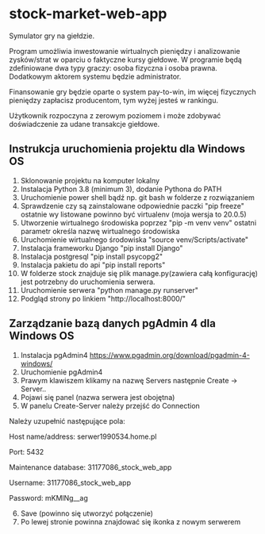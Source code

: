 # stock-market-web-app
Symulator gry na giełdzie.

Program umożliwia inwestowanie wirtualnych pieniędzy i analizowanie zysków/strat w oparciu o faktyczne kursy giełdowe.
W programie będą zdefiniowane dwa typy graczy: osoba fizyczna i osoba prawna. Dodatkowym aktorem systemu będzie administrator.

Finansowanie gry będzie oparte o system pay-to-win, im więcej fizycznych pieniędzy zapłacisz producentom, tym wyżej jesteś w rankingu.

Użytkownik rozpoczyna z zerowym poziomem i może zdobywać doświadczenie za udane transakcje giełdowe.

Instrukcja uruchomienia projektu dla Windows OS
------------------

1. Sklonowanie projektu na komputer lokalny
2. Instalacja Python 3.8 (minimum 3), dodanie Pythona do PATH
2. Uruchomienie power shell bądź np. git bash w folderze z rozwiązaniem
3. Sprawdzenie czy są zainstalowane odpowiednie paczki "pip freeze" ostatnie wy listowane powinno być virtualenv (moja wersja to 20.0.5)
4. Utworzenie wirtualnego środowiska poprzez "pip -m venv venv" ostatni parametr określa nazwę wirtualnego środowiska
5. Uruchomienie wirtualnego środowiska "source venv/Scripts/activate"
6. Instalacja frameworku Django "pip install Django"
7. Instalacja postgresql "pip install psycopg2"
8. Instalacja pakietu do api "pip install reports"
9. W folderze stock znajduje się plik manage.py(zawiera całą konfigurację) jest potrzebny do uruchomienia serwera.
10. Uruchomienie serwera "python manage.py runserver"
11. Podgląd strony po linkiem "http://localhost:8000/"

Zarządzanie bazą danych pgAdmin 4 dla Windows OS
-----------------

1. Instalacja pgAdmin4 https://www.pgadmin.org/download/pgadmin-4-windows/
2. Uruchomienie pgAdmin4
3. Prawym klawiszem klikamy na nazwę Servers następnie Create -> Server..
4. Pojawi się panel (nazwa serwera jest obojętna)
5. W panelu Create-Server należy przejść do Connection

Należy uzupełnić następujące pola:

Host name/address: serwer1990534.home.pl

Port: 5432

Maintenance database: 31177086_stock_web_app

Username: 31177086_stock_web_app

Password: mKMlNg__ag

6. Save (powinno się utworzyć połączenie)
7. Po lewej stronie powinna znajdować się ikonka z nowym serwerem

